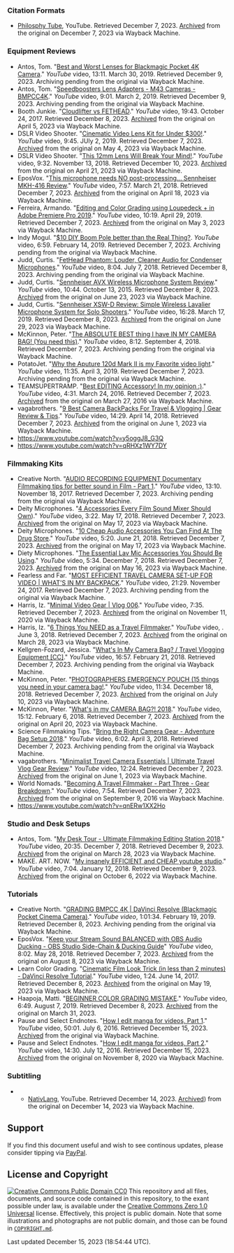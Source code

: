 <!-- Videos are publicly available in playlists on the alternative YouTube channels. Decided to export them as list after hbomberguy's exposé of James Somerton. Used to be more diligent about keeping index cards of citations during university and having separate pages for references and citations on the previous blog but neglected to do so over the last few years. -->
### Citation Formats
- [Philosphy Tube](https://www.youtube.com/@PhilosophyTube), YouTube. Retrieved December 7, 2023. [Archived](https://web.archive.org/web/20231207082640/https://www.youtube.com/@PhilosophyTube) from the original on December 7, 2023 via Wayback Machine. <!-- Abigail Thorn does a great job of including citations at the top of the screen visible to everyone -->
### Equipment Reviews
- Antos, Tom. "[Best and Worst Lenses for Blackmagic Pocket 4K Camera](https://www.youtube.com/watch?v=Oy2DGY1jyrc)." *YouTube* video, 13:11. March 30, 2019. Retrieved December 9, 2023. Archiving pending from the original via Wayback Machine.
- Antos, Tom. "[Speedboosters Lens Adapters - M43 Cameras - BMPCC4K](https://www.youtube.com/watch?v=Aj7URLHoowI)." *YouTube* video, 9:01. March 2, 2019. Retrieved December 9, 2023. Archiving pending from the original via Wayback Machine.
- Booth Junkie. "[Cloudlifter vs FETHEAD](https://www.youtube.com/watch?v=VlCIZ60NCf)." *YouTube* video, 19:43. October 24, 2017. Retrieved December 8, 2023. [Archived](https://web.archive.org/web/20230405193732/https://www.youtube.com/watch?v=VlCIZ60NCfk) from the original on April 5, 2023 via Wayback Machine.
- DSLR Video Shooter. "[Cinematic Video Lens Kit for Under $300!](https://www.youtube.com/watch?v=gJLISLsmZn8)." *YouTube* video, 9:45. JUly 2, 2019. Retrieved December 7, 2023. [Archived](https://web.archive.org/web/20230504230429/https://www.youtube.com/watch?v=gJLISLsmZn8&t=317s) from the original on May 4, 2023 via Wayback Machine.
- DSLR Video Shooter. "[This 12mm Lens Will Break Your Mind!](https://www.youtube.com/watch?v=krD0GSqkfSQ)." *YouTube* video, 9:32. November 13, 2018. Retrieved December 10, 2023. [Archived](https://web.archive.org/web/20230421215117/https://www.youtube.com/watch?v=krD0GSqkfSQ&list=PLDz_YIXYLoMdiCe7dfqAW_2JLw4Phw7Qe) from the original on April 21, 2023 via Wayback Machine.
- EposVox. "[This microphone needs NO post-processing... Sennheiser MKH-416 Review](https://www.youtube.com/watch?v=Zk86zComC64)." *YouTube* video, 7:57. March 21, 2018. Retrieved December 7, 2023. [Archived](https://web.archive.org/web/20230418090745/https://www.youtube.com/watch?v=Zk86zComC64) from the original on April 18, 2023 via Wayback Machine.
-  Ferreira, Armando. "[Editing and Color Grading using Loupedeck + in Adobe Premiere Pro 2019](https://www.youtube.com/watch?v=0ri3NNsaiCg)." *YouTube* video, 10:19. April 29, 2019. Retrieved December 7, 2023. [Archived](https://web.archive.org/web/20230503160637/https://www.youtube.com/watch?v=0ri3NNsaiCg) from the original on May 3, 2023 via Wayback Machine.
-  Indy Mogul. "[$10 DIY Boom Pole better than the Real Thing?](https://www.youtube.com/watch?v=1uthPQTucQE). *YouTube* video, 6:59. February 14, 2019. Retrieved December 7, 2023. Archiving pending from the original via Wayback Machine.
- Judd, Curtis. "[FetHead Phantom: Louder, Cleaner Audio for Condenser Microphones](https://www.youtube.com/watch?v=Z8WtN01T16U)." *YouTube* video, 8:04. July 7, 2018. Retrieved December 8, 2023. Archiving pending from the original via Wayback Machine.
- Judd, Curtis. "[Sennheiser AVX Wireless Microphone System Review](https://www.youtube.com/watch?v=U9RjMXtmVLc)." *YouTube* video, 10:44. October 13, 2015. Retrieved December 8, 2023. [Archived](https://web.archive.org/web/20230623045133/https://www.youtube.com/watch?v=U9RjMXtmVLc) from the original on June 23, 2023 via Wayback Machine.
- Judd, Curtis. "[Sennheiser XSW-D Review: Simple Wireless Lavalier Microphone System for Solo Shooters](https://www.youtube.com/watch?v=QMDg__BhIWE)." *YouTube* video, 16:28. March 17, 2019. Retrieved December 8, 2023. [Archived](https://web.archive.org/web/20230629175220/https://www.youtube.com/watch?v=QMDg__BhIWE) from the original on June 29, 2023 via Wayback Machine.
- McKinnon, Peter. "[The ABSOLUTE BEST thing I have IN MY CAMERA BAG! (You need this)](https://www.youtube.com/watch?v=Yod0Hf8VODs)." *YouTube* video, 8:12. September 4, 2018. Retrieved December 7, 2023. Archiving pending from the original via Wayback Machine.
- PotatoJet. "[Why the Aputure 120d Mark II is my Favorite video light](https://www.youtube.com/watch?v=mSMofaNWHa4)." *YouTube* video, 11:35. April 3, 2019. Retrieved December 7, 2023. Archiving pending from the original via Wayback Machine.
- TEAMSUPERTRAMP. "[Best EDITING Accessory! In my opinion :)](https://www.youtube.com/watch?v=dudW6q_IMXc)." *YouTube* video, 4:31. March 24, 2016. Retrieved December 7, 2023. [Archived](https://web.archive.org/web/20160327120034/https://www.youtube.com/watch?v=dudW6q_IMXc&gl=US&hl=en) from the original on March 27, 2016 via Wayback Machine.
- vagabrothers. "[9 Best Camera BackPacks For Travel & Vlogging | Gear Review & Tips](https://www.youtube.com/watch?v=LPLJ1mPAs7M)." *YouTube* video, 14:29. April 14, 2018. Retrieved December 7, 2023. [Archived](https://web.archive.org/web/20230601130502/https://www.youtube.com/watch?v=LPLJ1mPAs7M) from the original on June 1, 2023 via Wayback Machine.
- https://www.youtube.com/watch?v=y5oggJ8_G3Q <!-- Was sitting unlisted in a playlist. Unable to recover -->
- https://www.youtube.com/watch?v=qRHXz1WY7DY <!-- Was sitting unlisted in a playlist. Unable to recover -->
### Filmmaking Kits
- Creative North. "[AUDIO RECORDING EQUIPMENT Documentary Filmmaking tips for better sound in Film - Part 1](https://www.youtube.com/watch?v=ogaoV8PO0JE)." *YouTube* video, 13:10. November 18, 2017. Retrieved December 7, 2023. Archiving pending from the original via Wayback Machine.
- Deity Microphones. "[4 Accessories Every Film Sound Mixer Should Own](https://www.youtube.com/watch?v=7MxjyAW6mig))." *YouTube* video, 3:22. May 17, 2018. Retrieved December 7, 2023. [Archived](https://web.archive.org/web/20230517180756/https://www.youtube.com/watch?v=7MxjyAW6mig) from the original on May 17, 2023 via Wayback Machine.
- Deity Microphones. "[10 Cheap Audio Accessories You Can Find At The Drug Store](https://www.youtube.com/watch?v=u3uxjIvgkG4)." *YouTube* video, 5:20. June 21, 2018. Retrieved December 7, 2023. [Archived](https://web.archive.org/web/20230517180801/https://www.youtube.com/watch?v=u3uxjIvgkG4&t=32s) from the original on May 17, 2023 via Wayback Machine.
- Diety Microphones. "[The Essential Lav Mic Accessories You Should Be Using](https://www.youtube.com/watch?v=fAGbcoHTAq0)." *YouTube* video, 5:34. December 7, 2018. Retrieved December 7, 2023. [Archived](https://web.archive.org/web/20230516095624/https://www.youtube.com/watch?v=fAGbcoHTAq0) from the original on May 16, 2023 via Wayback Machine.
- Fearless and Far. "[MOST EFFICIENT TRAVEL CAMERA SET-UP FOR VIDEO | WHAT'S IN MY BACKPACK](https://www.youtube.com/watch?v=Mi8RS6APR4g)." *YouTube* video, 21:29. November 24, 2017. Retrieved December 7, 2023. Archiving pending from the original via Wayback Machine.
- Harris, Iz. "[Minimal Video Gear | Vlog 006](https://www.youtube.com/watch?v=ebCAAsn-DLQ)." *YouTube* video, 7:35. Retrieved December 7, 2023. [Archived](https://web.archive.org/web/20201111025559/https://www.youtube.com/watch?v=ebCAAsn-DLQ) from the original on November 11, 2020 via Wayback Machine.
- Harris, Iz. "[6 Things You NEED as a Travel Filmmaker](https://www.youtube.com/watch?v=7LYD6JSdFrE)." *YouTube* video, . June 3, 2018. Retrieved December 7, 2023. [Archived](https://web.archive.org/web/20230328133724/https://www.youtube.com/watch?v=7LYD6JSdFrE) from the original on March 28, 2023 via Wayback Machine.
- Kellgren-Fozard, Jessica. "[What's In My Camera Bag? / Travel Vlogging Equipment [CC]](https://www.youtube.com/watch?v=TKNj04mClr4)." *YouTube* video, 16:57. February 21, 2018. Retrieved December 7, 2023. Archiving pending from the original via Wayback Machine. 
- McKinnon, Peter. "[PHOTOGRAPHERS EMERGENCY POUCH (15 things you need in your camera bag!](https://www.youtube.com/watch?v=2dkYKwWlIbw)." *YouTube* video, 11:34. December 18, 2018. Retrieved December 7, 2023. [Archived](https://web.archive.org/web/20230710202529/https://www.youtube.com/watch?v=2dkYKwWlIbw) from the original on July 10, 2023 via Wayback Machine.
- McKinnon, Peter. "[What's in my CAMERA BAG?! 2018](https://www.youtube.com/watch?v=UJd4F5fTUC4)." *YouTube* video, 15:12. February 6, 2018. Retrieved December 7, 2023. [Archived](https://web.archive.org/web/20230420155035/https://www.youtube.com/watch?v=UJd4F5fTUC4) from the original on April 20, 2023 via Wayback Machine.
- Science Filmmaking Tips. "[Bring the Right Camera Gear - Adventure Bag Setup 2018](https://www.youtube.com/watch?v=LXid4ZbZg_A)." *YouTube* video, 6:02. April 3, 2018. Retrieved December 7, 2023. Archiving pending from the original via Wayback Machine.
- vagabrothers. "[Minimalist Travel Camera Essentials | Ultimate Travel Vlog Gear Review](https://www.youtube.com/watch?v=It2L29cCY-U)." *YouTube* video, 12:24. Retrieved December 7, 2023. [Archived](https://web.archive.org/web/20230601130534/https://www.youtube.com/watch?v=It2L29cCY-U) from the original on June 1, 2023 via Wayback Machine.
- World Nomads. "[Becoming A Travel Filmmaker - Part Three - Gear Breakdown](https://www.youtube.com/watch?v=FUaZ5o4as8M)." *YouTube* video, 7:54. Retrieved December 7, 2023. [Archived](https://web.archive.org/web/20160909080834/https://www.youtube.com/watch?v=FUaZ5o4as8M&gl=US&hl=en) from the original on September 9, 2016 via Wayback Machine.
- https://www.youtube.com/watch?v=qnERw1XX2Ho <!-- WAs sitting as an unlisted video in a playlist. Unable to recover. -->
### Studio and Desk Setups
- Antos, Tom. "[My Desk Tour - Ultimate Filmmaking Editing Station 2018](https://www.youtube.com/watch?v=UaDuqWC5Iak)." *YouTube* video, 20:35. December 7, 2018. Retrieved December 9, 2023. [Archived](https://web.archive.org/web/20230328140248/https://www.youtube.com/watch?v=UaDuqWC5Iak) from the original on March 28, 2023 via Wayback Machine.
- MAKE. ART. NOW. "[My insanely EFFICIENT and CHEAP youtube studio](https://www.youtube.com/watch?v=JNN2X8ROdmk)." *YouTube* video, 7:04. January 12, 2018. Retrieved December 9, 2023. [Archived](https://web.archive.org/web/20221006231656/https://www.youtube.com/watch?app=desktop&v=JNN2X8ROdmk) from the original on October 6, 2022 via Wayback Machine.
### Tutorials
- Creative North. "[GRADING BMPCC 4K | DaVinci Resolve (Blackmagic Pocket Cinema Camera)](https://www.youtube.com/watch?v=Wj_g1BYwJTk)." *YouTube video*, 1:01:34. February 19, 2019. Retrieved December 8, 2023. Archiving pending from the original via Wayback Machine.
- EposVox. "[Keep your Stream Sound BALANCED with OBS Audio Ducking - OBS Studio Side-Chain & Ducking Guide](https://www.youtube.com/watch?v=1Te2JERlInQ)" *YouTube* video, 8:02. May 28, 2018. Retrieved December 7, 2023. [Archived](https://web.archive.org/web/20230808072035/https://www.youtube.com/watch?v=1Te2JERlInQ) from the original on August 8, 2023 via Wayback Machine.
- Learn Color Grading. "[Cinematic Film Look Trick (in less than 2 minutes) - DaVinci Resolve Tutorial](https://www.youtube.com/watch?v=mUmogRJOlnI)." *YouTube* video, 1:24. June 14, 2017. Retrieved December 8, 2023. [Archived](https://web.archive.org/web/20230519064930/https://www.youtube.com/watch?v=mUmogRJOlnI&list=PL2_iVtycm4_dzXVXtfe2I7FgZGrtu4y9W&pp=iAQB) from the original on May 19, 2023 via Wayback Machine.
- Haapoja, Matti. "[BEGINNER COLOR GRADING MISTAKE](https://www.youtube.com/watch?v=bgajU67j6eY)." *YouTube* video, 6:49. August 7, 2019. Retrieved December 8, 2023. [Archived](https://web.archive.org/web/20230331213100/https://www.youtube.com/watch?v=bgajU67j6eY) from the original on March 31, 2023.
- Pause and Select Endnotes. "[How I edit manga for videos, Part 1](https://www.youtube.com/watch?v=t6XL9N-0vMw)." *YouTube* video, 50:01. July 6, 2016. Retrieved December 15, 2023. [Archived]() from the original via Wayback Machine.
- Pause and Select Endnotes. "[How I edit manga for videos, Part 2](https://www.youtube.com/watch?v=LXGZcI_PGw4)." *YouTube* video, 14:30. July 12, 2016. Retrieved December 15, 2023. [Archived](https://web.archive.org/web/20201108203435/https://www.youtube.com/watch?v=LXGZcI_PGw4) from the original on November 8, 2020 via Wayback Machine.
### Subtitling
- - [NativLang](https://www.youtube.com/@NativLang), YouTube. Retrieved December 14, 2023. [Archived](https://web.archive.org/web/20231214000426/https://www.youtube.com/@NativLang)) from the original on December 14, 2023 via Wayback Machine. <!-- Like the utility of IPA for deaf audience who are not able to discerns the differences between written and spoken words -->
## Support
If you find this document useful and wish to see continous updates, please consider tipping via [PayPal](https://paypal.me/bglamours).
## License and Copyright
[![Creative Commons Public Domain CC0](https://licensebuttons.net/p/zero/1.0/80x15.png)](http://creativecommons.org/publicdomain/zero/1.0/)
This repository and all files, documents, and source code contained in this repository, to the exant possible under law, is available under the [Creative Commons Zero 1.0 Universal](http://creativecommons.org/publicdomain/zero/1.0/) license. Effectively, this project is public domain. Note that some illustrations and photographs are not public domain, and those can be found in [`COPYRIGHT.md`](./COPYRIGHT.md).

Last updated December 15, 2023 (18:54:44 UTC).
